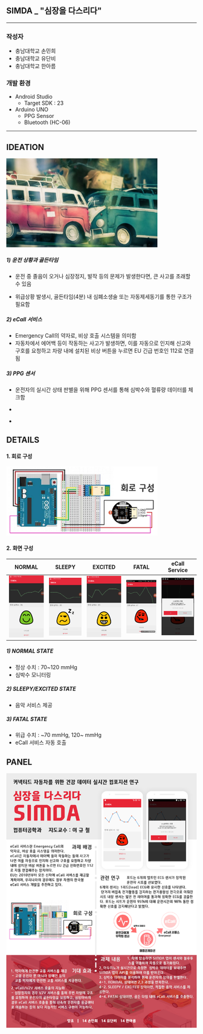 ## SIMDA _ "심장을 다스리다"

------

### 작성자

- 충남대학교 손민희
- 충남대학교 유단비
- 충남대학교 한아름



### 개발 환경

- Android Studio 
  - Target SDK : 23
- Arduino UNO 
  - PPG Sensor
  - Bluetooth (HC-06)

------

## IDEATION

<img src="https://github.com/minheeson/SIMDA/blob/master/screenshots/car.png" width=400/>

##### 1) 운전 상황과 골든타임

- 운전 중 졸음이 오거나 심장정지, 발작 등의 문제가 발생한다면, 큰 사고를 초래할 수 있음


- 위급상황 발생시, 골든타임(4분) 내 심폐소생술 또는 자동제세동기를 통한 구조가 필요함

##### 2) eCall 서비스

- Emergency Call의 약자로, 비상 호출 시스템을 의미함
- 자동차에서 에어백 등이 작동하는 사고가 발생하면, 이를 자동으로 인지해 신고와 구호를 요청하고 차량 내에 설치된 비상 버튼을 누르면 EU 긴급 번호인 112로 연결됨 

##### 3) PPG 센서

- 운전자의 실시간 상태 판별을 위해 PPG 센서를 통해 심박수와 혈류량 데이터를 체크함


- ​


- ​

## DETAILS

#### 1. 회로 구성

<img src="https://github.com/minheeson/SIMDA/blob/master/screenshots/CircuitConfiguration.png" width="400"/>

#### 2. 화면 구성 

|                  NORMAL                  |                  SLEEPY                  |                 EXCITED                  |                  FATAL                   |              eCall Service               |
| :--------------------------------------: | :--------------------------------------: | :--------------------------------------: | :--------------------------------------: | :--------------------------------------: |
| <img src="https://github.com/minheeson/SIMDA/blob/master/screenshots/SIMDA_status_normal.png" width=150/> | <img src="https://github.com/minheeson/SIMDA/blob/master/screenshots/SIMDA_status_sleepy.png" width=150/> | <img src="https://github.com/minheeson/SIMDA/blob/master/screenshots/SIMDA_status_excited.png" width=150/> | <img src="https://github.com/minheeson/SIMDA/blob/master/screenshots/SIMDA_status_fatal.png" width=150/> | <img src="https://github.com/minheeson/SIMDA/blob/master/screenshots/SIMDA_ecall.png" width=150/> |

##### 1) NORMAL STATE

- 정상 수치 : 70~120 mmHg
- 심박수 모니터링 

##### 2) SLEEPY/EXCITED STATE

- 음악 서비스 제공 

##### 3) FATAL STATE

- 위급 수치 : ~70 mmHg, 120~ mmHg
- eCall 서비스 자동 호출



## PANEL

<img src="https://github.com/minheeson/SIMDA/blob/master/screenshots/simdaPanel.png" width="800"/>


